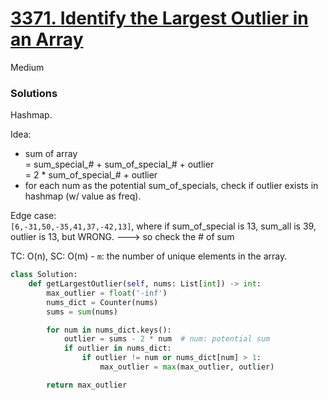 # [3371. Identify the Largest Outlier in an Array](https://leetcode.com/problems/identify-the-largest-outlier-in-an-array/?envType=company&envId=amazon&favoriteSlug=amazon-six-months)

Medium

### Solutions
Hashmap.

Idea:
- sum of array \
  = sum_special_# + sum_of_special_# + outlier \
  = 2 * sum_of_special_# + outlier
- for each num as the potential sum_of_specials, check if outlier exists in hashmap (w/ value as freq).
                                  
Edge case: \
`[6,-31,50,-35,41,37,-42,13]`, where if sum_of_special is 13, sum_all is 39, outlier is 13, but WRONG.   ---> so check the # of sum

TC: O(n), SC: O(m) - `m`: the number of unique elements in the array.

```python
class Solution:
    def getLargestOutlier(self, nums: List[int]) -> int:
        max_outlier = float('-inf')
        nums_dict = Counter(nums)
        sums = sum(nums)

        for num in nums_dict.keys():
            outlier = sums - 2 * num  # num: potential sum
            if outlier in nums_dict:
                if outlier != num or nums_dict[num] > 1:
                    max_outlier = max(max_outlier, outlier)

        return max_outlier
```
